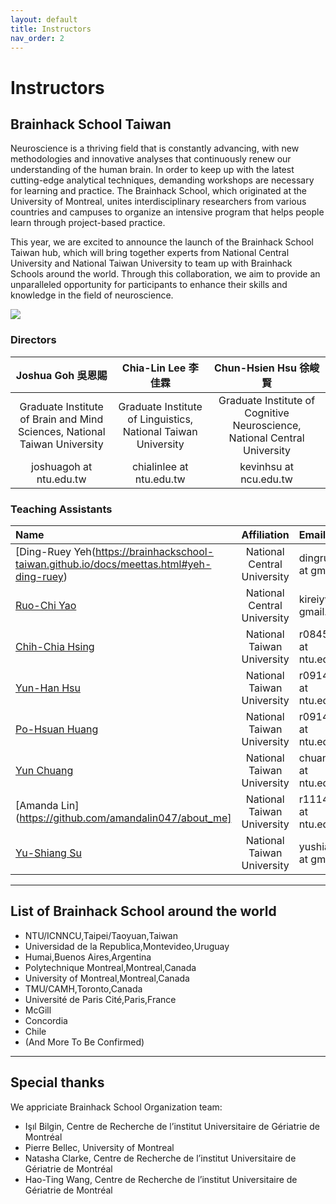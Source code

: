 ```yaml
---
layout: default
title: Instructors
nav_order: 2
---
```


# Instructors

## Brainhack School Taiwan

Neuroscience is a thriving field that is constantly advancing, with new methodologies and innovative analyses that continuously renew our understanding of the human brain. In order to keep up with the latest cutting-edge analytical techniques, demanding workshops are necessary for learning and practice. The Brainhack School, which originated at the University of Montreal, unites interdisciplinary researchers from various countries and campuses to organize an intensive program that helps people learn through project-based practice.

This year, we are excited to announce the launch of the Brainhack School Taiwan hub, which will bring together experts from National Central University and National Taiwan University to team up with Brainhack Schools around the world. Through this collaboration, we aim to provide an unparalleled opportunity for participants to enhance their skills and knowledge in the field of neuroscience.

![](../../assets/school.png)

### Directors

| Joshua Goh 吳恩賜                                                             | Chia-Lin Lee 李佳霖                                                           | Chun-Hsien Hsu 徐峻賢                                                         |
|:--------------------------------------------------------------------------:|:--------------------------------------------------------------------------:|:--------------------------------------------------------------------------:|
| Graduate Institute of Brain and Mind Sciences, National Taiwan University  | Graduate Institute of Linguistics, National Taiwan University              | Graduate Institute of Cognitive Neuroscience, National Central University  |
| joshuagoh at ntu.edu.tw                                                    | chialinlee at ntu.edu.tw                                                   | kevinhsu at ncu.edu.tw                                                     |

### Teaching Assistants

| Name            | Affiliation                 | Email                     |
|:----------------|:---------------------------:|:--------------------------|
| [Ding-Ruey Yeh(https://brainhackschool-taiwan.github.io/docs/meettas.html#yeh-ding-ruey)   | National Central University | dingruey.yeh at gmail.com |
| [Ruo-Chi Yao](https://brainhackschool-taiwan.github.io/docs/meettas.html#ruo-chi-yao)     | National Central University | kireiyvette at gmail.com  |
| [Chih-Chia Hsing](https://brainhackschool-taiwan.github.io/docs/meettas.html#chih-chia-hsing) | National Taiwan University  | r08454015 at ntu.edu.tw   |
| [Yun-Han Hsu](https://brainhackschool-taiwan.github.io/docs/meettas.html#yun-han-hsu)     | National Taiwan University  | r09142006 at ntu.edu.tw   |
| [Po-Hsuan Huang](https://peh-suan.github.io/)  | National Taiwan University  | r09142003 at ntu.edu.tw   |
| [Yun Chuang](https://brainhackschool-taiwan.github.io/docs/meettas.html#yun-chuang)      | National Taiwan University  | chuangyun at ntu.edu.tw   |
| [Amanda Lin](https://github.com/amandalin047/about_me]      | National Taiwan University  | r11142002 at ntu.edu.tw   |
| [Yu-Shiang Su](https://brainhackschool-taiwan.github.io/docs/meettas.html#yu-shiang-su)    | National Taiwan University  | yushiangsu at gmail.com   |

---

## List of Brainhack School around the world
- NTU/ICNNCU,Taipei/Taoyuan,Taiwan
- Universidad de la Republica,Montevideo,Uruguay
- Humai,Buenos Aires,Argentina
- Polytechnique Montreal,Montreal,Canada
- University of Montreal,Montreal,Canada
- TMU/CAMH,Toronto,Canada
- Université de Paris Cité,Paris,France
- McGill
- Concordia
- Chile
- (And More To Be Confirmed)

---

## Special thanks
We appriciate Brainhack School Organization team:
- Işıl Bilgin, Centre de Recherche de l’institut Universitaire de Gériatrie de Montréal
- Pierre Bellec, University of Montreal 
- Natasha Clarke, Centre de Recherche de l’institut Universitaire de Gériatrie de Montréal
- Hao-Ting Wang, Centre de Recherche de l’institut Universitaire de Gériatrie de Montréal
